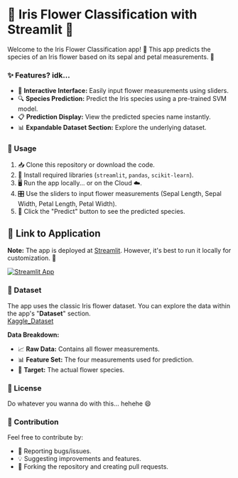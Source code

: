 # 💐 Iris Flower Classification with Streamlit 💐

Welcome to the Iris Flower Classification app! 🌸 This app predicts the species of an Iris flower based on its sepal and petal measurements. 🌺

### ✨ Features? idk...

* 🌷 **Interactive Interface:** Easily input flower measurements using sliders.
* 🔍 **Species Prediction:** Predict the Iris species using a pre-trained SVM model.
* 📋 **Prediction Display:** View the predicted species name instantly.
* 📊 **Expandable Dataset Section:** Explore the underlying dataset.

### 🚀 Usage

1. 📥 Clone this repository or download the code.
2. 🔧 Install required libraries (`streamlit`, `pandas`, `scikit-learn`).
3. 🖥️ Run the app locally... or on the Cloud ☁️.
4. 🎛️ Use the sliders to input flower measurements (Sepal Length, Sepal Width, Petal Length, Petal Width).
5. 🌟 Click the "Predict" button to see the predicted species.

## 🔗 Link to Application
**Note:** The app is deployed at [Streamlit](https://marji-iris.streamlit.app/). However, it's best to run it locally for customization. 🚀<br>

[![Streamlit App](https://static.streamlit.io/badges/streamlit_badge_black_white.svg)](https://marji-iris.streamlit.app/)

### 🌼 Dataset
The app uses the classic Iris flower dataset. You can explore the data within the app's "**Dataset**" section.<br>
[Kaggle_Dataset](https://www.kaggle.com/datasets/uciml/iris)

**Data Breakdown:**
* 📈 **Raw Data:** Contains all flower measurements.
* 📊 **Feature Set:** The four measurements used for prediction.
* 🎯 **Target:** The actual flower species.

### 📜 License

Do whatever you wanna do with this... hehehe 😄

### 🤝 Contribution

Feel free to contribute by:
* 🐞 Reporting bugs/issues.
* 💡 Suggesting improvements and features.
* 🍴 Forking the repository and creating pull requests.
